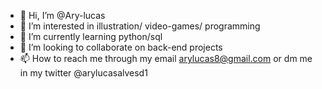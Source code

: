 - 👋 Hi, I’m @Ary-lucas
- 👀 I’m interested in illustration/ video-games/ programming
- 🌱 I’m currently learning python/sql
- 💞️ I’m looking to collaborate on back-end projects
- 📫 How to reach me through my email arylucas8@gmail.com or dm me in my twitter @arylucasalvesd1

<!---
Ary-lucas/Ary-lucas is a ✨ special ✨ repository because its `README.md` (this file) appears on your GitHub profile.
You can click the Preview link to take a look at your changes.
--->

